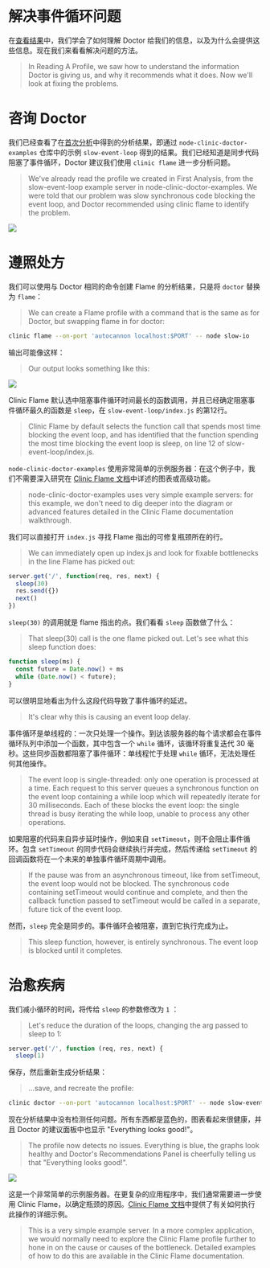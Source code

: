 # 解决事件循环问题

在[查看结果](./reading_a_profile.html)中，我们学会了如何理解 Doctor 给我们的信息，以及为什么会提供这些信息。现在我们来看看解决问题的方法。
> In Reading A Profile, we saw how to understand the information Doctor is giving us, and why it recommends what it does. Now we'll look at fixing the problems.

# 咨询 Doctor

我们已经查看了在[首次分析](./first_analysis.html)中得到的分析结果，即通过 `node-clinic-doctor-examples` 仓库中的示例 `slow-event-loop` 得到的结果。我们已经知道是同步代码阻塞了事件循环，Doctor 建议我们使用 `clinic flame` 进一步分析问题。
> We've already read the profile we created in First Analysis, from the slow-event-loop example server in node-clinic-doctor-examples. We were told that our problem was slow synchronous code blocking the event loop, and Doctor recommended using clinic flame to identify the problem.

![](https://clinicjs.org/static/474986b77bde7a332535c5a4a68cb27d/091f6/04-N.png)

# 遵照处方

我们可以使用与 Doctor 相同的命令创建 Flame 的分析结果，只是将 `doctor` 替换为 `flame`：
> We can create a Flame profile with a command that is the same as for Doctor, but swapping flame in for doctor:

```bash
clinic flame --on-port 'autocannon localhost:$PORT' -- node slow-io
```

输出可能像这样：
> Our output looks something like this:

![](https://clinicjs.org/static/2382acf296f9b09248fd36271de55118/e936c/05-A.png)

Clinic Flame 默认选中阻塞事件循环时间最长的函数调用，并且已经确定阻塞事件循环最久的函数是 `sleep`，在 `slow-event-loop/index.js` 的第12行。
> Clinic Flame by default selects the function call that spends most time blocking the event loop, and has identified that the function spending the most time blocking the event loop is sleep, on line 12 of slow-event-loop/index.js.

`node-clinic-doctor-examples` 使用非常简单的示例服务器：在这个例子中，我们不需要深入研究在 [Clinic Flame 文档](./flame/preface.html)中详述的图表或高级功能。
> node-clinic-doctor-examples uses very simple example servers: for this example, we don't need to dig deeper into the diagram or advanced features detailed in the Clinic Flame documentation walkthrough.

我们可以直接打开 `index.js` 寻找 Flame 指出的可修复瓶颈所在的行。
> We can immediately open up index.js and look for fixable bottlenecks in the line Flame has picked out:

```javascript
server.get('/', function(req, res, next) {
  sleep(30)
  res.send({})
  next()
})
```

`sleep(30)` 的调用就是 flame 指出的点。我们看看 `sleep` 函数做了什么：
> That sleep(30) call is the one flame picked out. Let's see what this sleep function does:

```javascript
function sleep(ms) {
  const future = Date.now() + ms
  while (Date.now() < future);
}
```

可以很明显地看出为什么这段代码导致了事件循环的延迟。
> It's clear why this is causing an event loop delay.

事件循环是单线程的：一次只处理一个操作。到达该服务器的每个请求都会在事件循环队列中添加一个函数，其中包含一个 `while` 循环，该循环将重复迭代 30 毫秒。这些同步函数都阻塞了事件循环：单线程忙于处理 `while` 循环，无法处理任何其他操作。
> The event loop is single-threaded: only one operation is processed at a time. Each request to this server queues a synchronous function on the event loop containing a while loop which will repeatedly iterate for 30 milliseconds. Each of these blocks the event loop: the single thread is busy iterating the while loop, unable to process any other operations.

如果阻塞的代码来自异步延时操作，例如来自 `setTimeout`，则不会阻止事件循环。包含 `setTimeout` 的同步代码会继续执行并完成，然后传递给 `setTimeout` 的回调函数将在一个未来的单独事件循环周期中调用。
> If the pause was from an asynchronous timeout, like from setTimeout, the event loop would not be blocked. The synchronous code containing setTimeout would continue and complete, and then the callback function passed to setTimeout would be called in a separate, future tick of the event loop.

然而，`sleep` 完全是同步的。事件循环会被阻塞，直到它执行完成为止。
> This sleep function, however, is entirely synchronous. The event loop is blocked until it completes.

# 治愈疾病

我们减小循环的时间，将传给 `sleep` 的参数修改为 `1` ：
> Let's reduce the duration of the loops, changing the arg passed to sleep to 1:

```javascript
server.get('/', function (req, res, next) {
  sleep(1)
```

保存，然后重新生成分析结果：
> ...save, and recreate the profile:

```bash
clinic doctor --on-port 'autocannon localhost:$PORT' -- node slow-event-loop
```

现在分析结果中没有检测任何问题。所有东西都是蓝色的，图表看起来很健康，并且 Doctor 的建议面板中也显示 "Everything looks good!"。
> The profile now detects no issues. Everything is blue, the graphs look healthy and Doctor's Recommendations Panel is cheerfully telling us that "Everything looks good!".

![](https://clinicjs.org/static/df6c29521ac94bc3fb55bf7b083af5e2/091f6/05-B.png)

这是一个非常简单的示例服务器。在更复杂的应用程序中，我们通常需要进一步使用 Clinic Flame，以确定瓶颈的原因。[Clinic Flame 文档](../flame/preface.html)中提供了有关如何执行此操作的详细示例。
> This is a very simple example server. In a more complex application, we would normally need to explore the Clinic Flame profile further to hone in on the cause or causes of the bottleneck. Detailed examples of how to do this are available in the Clinic Flame documentation.